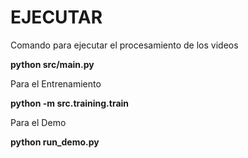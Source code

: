 # EJECUTAR

Comando para ejecutar el procesamiento de los videos

**python src/main.py**

Para el Entrenamiento

**python -m src.training.train**

Para el Demo

**python run_demo.py**
